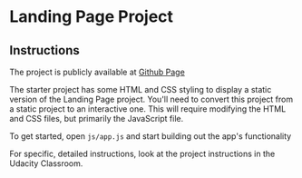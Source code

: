 # Landing Page Project

## Instructions

The project is publicly available at [Github Page](https://truongtom1993.github.io/Frontend-Web-Developer_css_webLayout_websiteComponents/)

The starter project has some HTML and CSS styling to display a static version of the Landing Page project. You'll need to convert this project from a static project to an interactive one. This will require modifying the HTML and CSS files, but primarily the JavaScript file.

To get started, open `js/app.js` and start building out the app's functionality

For specific, detailed instructions, look at the project instructions in the Udacity Classroom.
